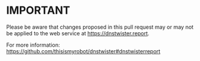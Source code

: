 # IMPORTANT

Please be aware that changes proposed in this pull request may or may not be
applied to the web service at https://dnstwister.report.

For more information: https://github.com/thisismyrobot/dnstwister#dnstwisterreport
